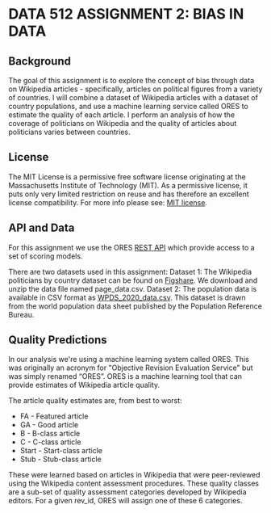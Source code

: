 # DATA 512 ASSIGNMENT 2: BIAS IN DATA
## Background
The goal of this assignment is to explore the concept of bias through data on Wikipedia articles - specifically, articles on political figures from a variety of countries. I will combine a dataset of Wikipedia articles with a dataset of country populations, and use a machine learning service called ORES to estimate the quality of each article. I perform an analysis of how the coverage of politicians on Wikipedia and the quality of articles about politicians varies between countries.

## License

The MIT License is a permissive free software license originating at the Massachusetts Institute of Technology (MIT). As a permissive license, it puts only very limited restriction on reuse and has therefore an excellent license compatibility. For more info please see: [MIT license](https://snyk.io/learn/what-is-mit-license/).

## API and Data
For this assignment we use the ORES [REST API](https://ores.wikimedia.org/v3/#!/scoring/get_v3_scores_context_revid_model)  which provide access to a set of scoring models.

There are two datasets used in this assignment:
Dataset 1: The Wikipedia politicians by country dataset can be found on [Figshare](https://figshare.com/articles/dataset/Untitled_Item/5513449). We download and unzip the data file named page_data.csv.
Dataset 2: The population data is available in CSV format as [WPDS_2020_data.csv](https://docs.google.com/spreadsheets/d/1CFJO2zna2No5KqNm9rPK5PCACoXKzb-nycJFhV689Iw/edit#gid=283125346). This dataset is drawn from the world population data sheet published by the Population Reference Bureau.


## Quality Predictions
In our analysis we're using a machine learning system called ORES. This was originally an acronym for "Objective Revision Evaluation Service" but was simply renamed “ORES”. ORES is a machine learning tool that can provide estimates of Wikipedia article quality. 

The article quality estimates are, from best to worst:
- FA - Featured article
- GA - Good article
- B - B-class article
- C - C-class article
- Start - Start-class article
- Stub - Stub-class article

These were learned based on articles in Wikipedia that were peer-reviewed using the Wikipedia content assessment procedures. These quality classes are a sub-set of quality assessment categories developed by Wikipedia editors. For a given rev_id, ORES will assign one of these 6 categories.



